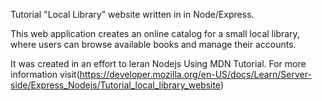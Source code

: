 Tutorial "Local Library" website written in in Node/Express.

This web application creates an online catalog for a small local library, where users can browse available books and manage their accounts.

It was created in an effort to leran Nodejs Using MDN Tutorial. For more information visit(https://developer.mozilla.org/en-US/docs/Learn/Server-side/Express_Nodejs/Tutorial_local_library_website)